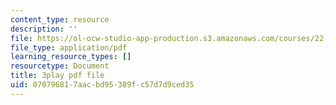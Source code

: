 ```yaml
---
content_type: resource
description: ''
file: https://ol-ocw-studio-app-production.s3.amazonaws.com/courses/22-01-introduction-to-nuclear-engineering-and-ionizing-radiation-fall-2016/070796817aacbd95389fc57d7d9ced35_mJ54DfN95Zo.pdf
file_type: application/pdf
learning_resource_types: []
resourcetype: Document
title: 3play pdf file
uid: 07079681-7aac-bd95-389f-c57d7d9ced35
---
```

